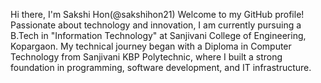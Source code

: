 Hi there, I'm Sakshi Hon(@sakshihon21) Welcome to my GitHub profile!
Passionate about technology and innovation, I am currently pursuing a B.Tech in "Information Technology" at Sanjivani College of Engineering, Kopargaon.
My technical journey began with a Diploma in Computer Technology from Sanjivani KBP Polytechnic, where I built a strong foundation in programming, software development, and IT infrastructure.

<!---
Sakshihon21/Sakshihon21 is a ✨ special ✨ repository because its `README.md` (this file) appears on your GitHub profile.
You can click the Preview link to take a look at your changes.
--->
